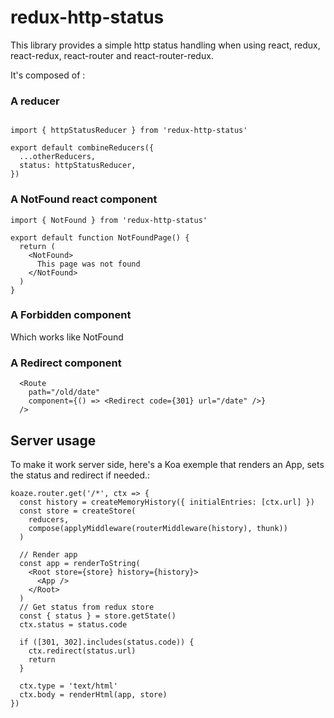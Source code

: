 # redux-http-status
This library provides a simple http status handling when using react, redux, react-redux, react-router and react-router-redux.

It's composed of :

### A reducer

```es6

import { httpStatusReducer } from 'redux-http-status'

export default combineReducers({
  ...otherReducers,
  status: httpStatusReducer,
})
```
### A NotFound react component
```es6
import { NotFound } from 'redux-http-status'

export default function NotFoundPage() {
  return (
    <NotFound>
      This page was not found
    </NotFound>
  )
}
```

### A Forbidden component
Which works like NotFound

### A Redirect component
```es6
  <Route
    path="/old/date"
    component={() => <Redirect code={301} url="/date" />}
  />
```

## Server usage
To make it work server side, here's a Koa exemple that renders an App, sets the status and redirect if needed.:
```es6
koaze.router.get('/*', ctx => {
  const history = createMemoryHistory({ initialEntries: [ctx.url] })
  const store = createStore(
    reducers,
    compose(applyMiddleware(routerMiddleware(history), thunk))
  )

  // Render app
  const app = renderToString(
    <Root store={store} history={history}>
      <App />
    </Root>
  )
  // Get status from redux store
  const { status } = store.getState()
  ctx.status = status.code

  if ([301, 302].includes(status.code)) {
    ctx.redirect(status.url)
    return
  }

  ctx.type = 'text/html'
  ctx.body = renderHtml(app, store)
})
```
